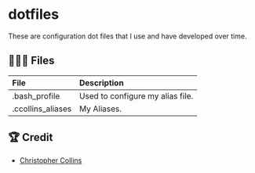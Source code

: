 # dotfiles

These are configuration dot files that I use and have developed over time.

## 👨🏼‍🏫 Files

| File              | Description                      |
| :---------------- | :------------------------------- |
| .bash_profile     | Used to configure my alias file. |
| .ccollins_aliases | My Aliases.                      |

## 🏆 Credit

- [Christopher Collins](https://ccollins.io)
